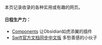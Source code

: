 本页记录收录的各种实用或有趣的网页。

#### 日程生产力：  
- [Components](https://wxycbt0cjk.feishu.cn/wiki/GczJwNXb1iNbookQkbscMXOhnO4) 让Obsidian如虎添翼的插件
- [Swift官方文档同步中文版](https://github.com/YugenFring/swift-tutorial-quickstart/wiki) 多愁善感的小伙子
